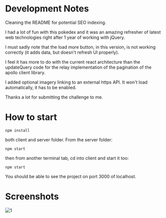 # Development Notes

Cleaning the README for potential SEO indexing.

I had a lot of fun with this pokedex and it was an amazing refresher of latest web technologies right after 1 year of working with jQuery.

I must sadly note that the load more button, in this version, is not working correctly (it adds data, but doesn't refresh UI properly).

I feel it has more to do with the current react architecture than the updateQuery code for the relay implementation of the pagination of the apollo client library.

I added optional imagery linking to an external https API. It won't load automatically, it has to be enabled.

Thanks a lot for submitting the challenge to me.

# How to start

`npm install`

both client and server folder. From the server folder:

`npm start`

then from another terminal tab, cd into client and start it too:

`npm start`

You should be able to see the project on port 3000 of localhost.

# Screenshots

![1](https://imgur.com/vBlspD1)

